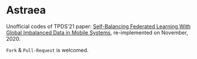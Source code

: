 # Astraea
Unofficial codes of TPDS'21 paper: [Self-Balancing Federated Learning With Global Imbalanced Data in Mobile Systems](https://ieeexplore.ieee.org/abstract/document/9141436?casa_token=szXSLFm7XRwAAAAA:fyPGSt7IqAhX38AfdIUl8V_sMNFZQrHWwT3FUmPJk3gTSpD_NXMkias5FgCuLQYpEo3w-M3GKFA), re-implemented on November, 2020.

`Fork` & `Pull-Request` is welcomed.
